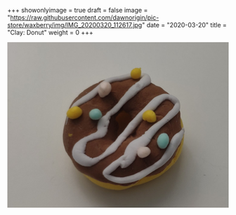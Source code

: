 +++
showonlyimage = true 
draft = false 
image = "https://raw.githubusercontent.com/dawnorigin/pic-store/waxberry/img/IMG_20200320_112617.jpg" 
date = "2020-03-20" 
title = "Clay: Donut" 
weight = 0 
+++

![drawing](https://raw.githubusercontent.com/dawnorigin/pic-store/waxberry/img/IMG_20200320_112617.jpg)  
